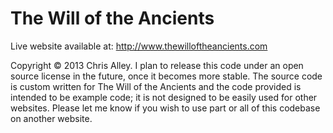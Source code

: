 # The Will of the Ancients

Live website available at: http://www.thewilloftheancients.com

Copyright © 2013 Chris Alley. I plan to release this code under an open source license in the future, once it becomes more stable. The source code is custom written for The Will of the Ancients and the code provided is intended to be example code; it is not designed to be easily used for other websites. Please let me know if you wish to use part or all of this codebase on another website.